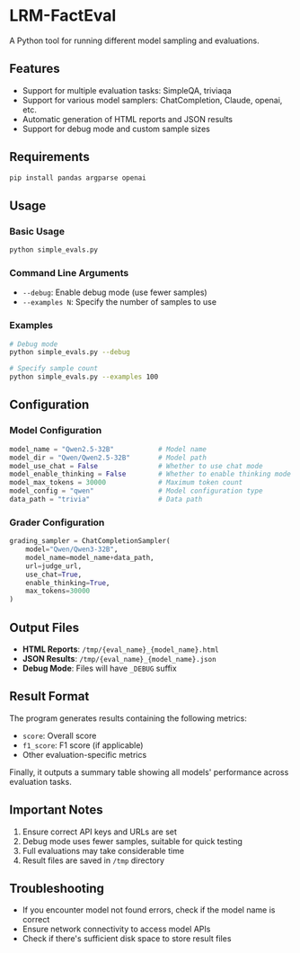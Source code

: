 # LRM-FactEval

A Python tool for running different model sampling and evaluations.

## Features

- Support for multiple evaluation tasks: SimpleQA, triviaqa
- Support for various model samplers: ChatCompletion, Claude, openai, etc.
- Automatic generation of HTML reports and JSON results
- Support for debug mode and custom sample sizes

## Requirements

```bash
pip install pandas argparse openai
```

## Usage

### Basic Usage

```bash
python simple_evals.py
```

### Command Line Arguments
- `--debug`: Enable debug mode (use fewer samples)
- `--examples N`: Specify the number of samples to use

### Examples

```bash
# Debug mode
python simple_evals.py --debug

# Specify sample count
python simple_evals.py --examples 100
```

## Configuration

### Model Configuration

```python
model_name = "Qwen2.5-32B"           # Model name
model_dir = "Qwen/Qwen2.5-32B"       # Model path
model_use_chat = False               # Whether to use chat mode
model_enable_thinking = False        # Whether to enable thinking mode
model_max_tokens = 30000             # Maximum token count
model_config = "qwen"                # Model configuration type
data_path = "trivia"                 # Data path
```

### Grader Configuration

```python
grading_sampler = ChatCompletionSampler(
    model="Qwen/Qwen3-32B",
    model_name=model_name+data_path,
    url=judge_url,
    use_chat=True,
    enable_thinking=True,
    max_tokens=30000
)
```


## Output Files

- **HTML Reports**: `/tmp/{eval_name}_{model_name}.html`
- **JSON Results**: `/tmp/{eval_name}_{model_name}.json`
- **Debug Mode**: Files will have `_DEBUG` suffix

## Result Format

The program generates results containing the following metrics:
- `score`: Overall score
- `f1_score`: F1 score (if applicable)
- Other evaluation-specific metrics

Finally, it outputs a summary table showing all models' performance across evaluation tasks.

## Important Notes

1. Ensure correct API keys and URLs are set
2. Debug mode uses fewer samples, suitable for quick testing
3. Full evaluations may take considerable time
4. Result files are saved in `/tmp` directory


## Troubleshooting

- If you encounter model not found errors, check if the model name is correct
- Ensure network connectivity to access model APIs
- Check if there's sufficient disk space to store result files
